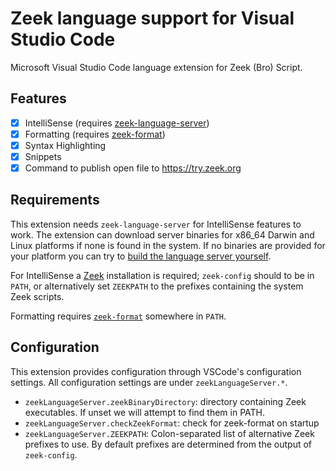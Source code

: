 # Zeek language support for Visual Studio Code

Microsoft Visual Studio Code language extension for Zeek (Bro) Script.

## Features

- [x] IntelliSense (requires
      [zeek-language-server](https://github.com/bbannier/zeek-language-server))
- [x] Formatting (requires [zeek-format](https://github.com/zeek/zeekscript))
- [x] Syntax Highlighting
- [x] Snippets
- [x] Command to publish open file to <https://try.zeek.org>

## Requirements

This extension needs `zeek-language-server` for IntelliSense features to work.
The extension can download server binaries for x86_64 Darwin and Linux
platforms if none is found in the system. If no binaries are provided for your
platform you can try to [build the language server
yourself](https://github.com/bbannier/zeek-language-server#building-from-source).

For IntelliSense a [Zeek](https://zeek.org) installation is required;
`zeek-config` should to be in `PATH`, or alternatively set `ZEEKPATH` to the
prefixes containing the system Zeek scripts.

Formatting requires [`zeek-format`](https://github.com/zeek/zeekscript)
somewhere in `PATH`.

## Configuration

This extension provides configuration through VSCode's configuration settings.
All configuration settings are under `zeekLanguageServer.*`.

- `zeekLanguageServer.zeekBinaryDirectory`: directory containing Zeek
  executables. If unset we will attempt to find them in PATH.
- `zeekLanguageServer.checkZeekFormat`: check for zeek-format
  on startup
- `zeekLanguageServer.ZEEKPATH`: Colon-separated list of alternative Zeek
  prefixes to use. By default prefixes are determined from the output of
  `zeek-config`.
